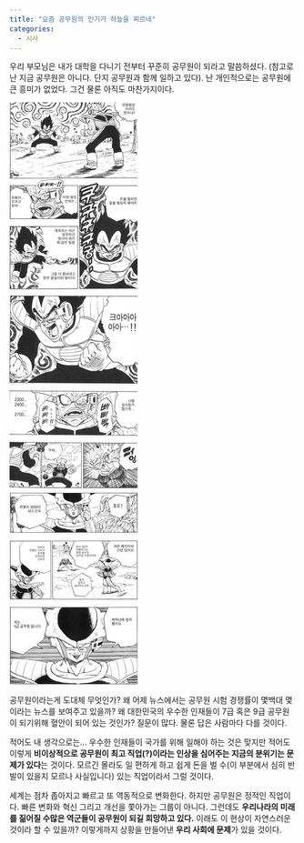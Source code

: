 ```yaml
---
title: "요즘 공무원의 인기가 하늘을 찌르네"
categories:
  - 시사
---
```


우리 부모님은 내가 대학을 다니기 전부터 꾸준히 공무원이 되라고 말씀하셨다. (참고로 난 지금 공무원은 아니다. 단지 공무원과 함께 일하고 있다). 난 개인적으로는 공무원에 큰 흥미가 없었다. 그건 물론 아직도 마찬가지이다.  

![](/assets/images/posts/2006/10/el200000000107.jpg)  
  
공무원이라는게 도대체 무엇인가? 왜 어제 뉴스에서는 공무원 시험 경쟁률이 몇백대 몇이라는 뉴스를 보여주고 있을까? 왜 대한민국의 우수한 인재들이 7급 혹은 9급 공무원이 되기위해 혈안이 되어 있는 것인가? 질문이 많다. 물론 답은 사람마다 다를 것이다.  
  
적어도 내 생각으로는... 우수한 인재들이 국가를 위해 일해야 하는 것은 맞지만 적어도 이렇게 **비이상적으로 공무원이 최고 직업(?)이라는 인상을 심어주는 지금의 분위기는 문제가 있다**는 것이다. 모르긴 몰라도 일 편하게 하고 쉽게 돈을 벌 수(이 부분에서 심히 반발이 있을지 모르나 사실입니다) 있는 직업이라서 그럴 것이다.  
  
세계는 점차 좁아지고 빠르고 또 역동적으로 변화한다. 하지만 공무원은 정적인 직업이다. 빠른 변화와 혁신 그리고 개선을 쫓아가는 그룹이 아니다. 그런데도 **우리나라의 미래를 짊어질 수많은 역군들이 공무원이 되길 희망하고 있다.** 이래도 이 현상이 자연스러운 것이라 할 수 있을까? 이렇게까지 상황을 만들어낸 **우리 사회에 문제**가 있을 것이다.
